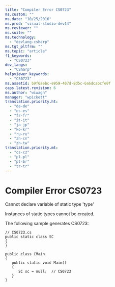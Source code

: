 ```yaml
---
title: "Compiler Error CS0723"
ms.custom: ""
ms.date: "10/25/2016"
ms.prod: "visual-studio-dev14"
ms.reviewer: ""
ms.suite: ""
ms.technology: 
  - "devlang-csharp"
ms.tgt_pltfrm: ""
ms.topic: "article"
f1_keywords: 
  - "CS0723"
dev_langs: 
  - "CSharp"
helpviewer_keywords: 
  - "CS0723"
ms.assetid: b9f6aebc-e959-407d-8d5c-6a6dcabcfe0f
caps.latest.revision: 6
ms.author: "wiwagn"
manager: "wpickett"
translation.priority.ht: 
  - "de-de"
  - "es-es"
  - "fr-fr"
  - "it-it"
  - "ja-jp"
  - "ko-kr"
  - "ru-ru"
  - "zh-cn"
  - "zh-tw"
translation.priority.mt: 
  - "cs-cz"
  - "pl-pl"
  - "pt-br"
  - "tr-tr"
---
```

# Compiler Error CS0723
Cannot declare variable of static type 'type'  
  
 Instances of static types cannot be created.  
  
 The following sample generates CS0723:  
  
```  
// CS0723.cs  
public static class SC  
{  
}  
  
public class CMain  
{  
   public static void Main()  
   {  
      SC sc = null;  // CS0723  
   }  
}  
```